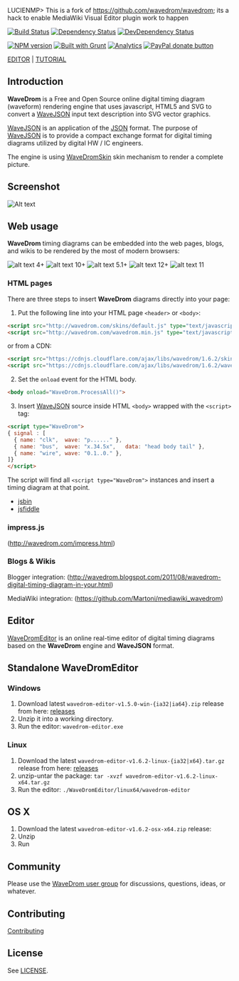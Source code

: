 LUCIENMP> This is a fork of https://github.com/wavedrom/wavedrom; its a hack to enable MediaWiki Visual Editor plugin work to happen

[![Build Status](https://travis-ci.org/drom/wavedrom.svg?branch=master)](https://travis-ci.org/drom/wavedrom)
[![Dependency Status](https://david-dm.org/drom/wavedrom.svg)](https://david-dm.org/drom/wavedrom)
[![DevDependency Status](https://david-dm.org/drom/wavedrom/dev-status.svg)](https://david-dm.org/drom/wavedrom?type=dev)

[![NPM version](https://img.shields.io/npm/v/wavedrom.svg)](https://www.npmjs.org/package/wavedrom)
[![Built with Grunt](https://cdn.gruntjs.com/builtwith.png)](http://gruntjs.com/)
[![Analytics](https://ga-beacon.appspot.com/UA-21660728-4/wavedrom/readme)](http://wavedrom.com)
<span class="badge-paypal"><a href="https://www.paypal.com/cgi-bin/webscr?cmd=_donations&business=J6WR5E7TJGSY2&lc=US&item_name=WaveDrom&item_number=github&currency_code=USD&bn=PP%2dDonationsBF%3abtn_donate_SM%2egif%3aNonHosted" title="Donate to this project using Paypal"><img src="https://img.shields.io/badge/paypal-donate-yellow.svg" alt="PayPal donate button" /></a></span>

[EDITOR](http://wavedrom.com/editor.html) | [TUTORIAL](http://wavedrom.com/tutorial.html)

## Introduction

**WaveDrom** is a Free and Open Source online digital timing diagram (waveform) rendering engine that uses javascript, HTML5 and SVG to convert a [WaveJSON](https://github.com/drom/wavedrom/wiki/WaveJSON) input text description into SVG vector graphics.

[WaveJSON](https://github.com/drom/wavedrom/wiki/WaveJSON) is an application of the [JSON](http://json.org/) format. The purpose of [WaveJSON](https://github.com/drom/wavedrom/wiki/WaveJSON) is to provide a compact exchange format for digital timing diagrams utilized by digital HW / IC engineers.

The engine is using [WaveDromSkin](unpacked/README.md) skin mechanism to render a complete picture.

## Screenshot

![Alt text](http://wavedrom.com/images/screenshot.png "screenshot")

## Web usage

**WaveDrom** timing diagrams can be embedded into the web pages, blogs, and wikis to be rendered by the most of modern browsers:

![alt text](http://wavedrom.com/images/firefox_22.gif "firefox") 4+
![alt text](http://wavedrom.com/images/chrome_22.gif "chrome") 10+
![alt text](http://wavedrom.com/images/safari_22.gif "safari") 5.1+
![alt text](http://wavedrom.com/images/opera_22.gif "opera") 12+
![alt text](http://wavedrom.com/images/ie_22.gif "ie") 11

### HTML pages

There are three steps to insert **WaveDrom** diagrams directly into your page:

1) Put the following line into your HTML page ```<header>``` or ```<body>```:

```html
<script src="http://wavedrom.com/skins/default.js" type="text/javascript"></script>
<script src="http://wavedrom.com/wavedrom.min.js" type="text/javascript"></script>
```
or from a CDN:

```html
<script src="https://cdnjs.cloudflare.com/ajax/libs/wavedrom/1.6.2/skins/default.js" type="text/javascript"></script>
<script src="https://cdnjs.cloudflare.com/ajax/libs/wavedrom/1.6.2/wavedrom.min.js" type="text/javascript"></script>
```

2) Set the ``onload`` event for the HTML body.

```html
<body onload="WaveDrom.ProcessAll()">
```

3) Insert [WaveJSON](https://github.com/drom/wavedrom/wiki/WaveJSON) source inside HTML ``<body>`` wrapped with the ``<script>`` tag:

```html
<script type="WaveDrom">
{ signal : [
  { name: "clk",  wave: "p......" },
  { name: "bus",  wave: "x.34.5x",   data: "head body tail" },
  { name: "wire", wave: "0.1..0." },
]}
</script>
```

The script will find all ``<script type="WaveDrom">`` instances and insert a timing diagram at that point.


 * [jsbin](http://jsbin.com/uderuw/17)
 * [jsfiddle](http://jsfiddle.net/H7nBn/25)


### impress.js

(http://wavedrom.com/impress.html)


### Blogs & Wikis

Blogger integration: (http://wavedrom.blogspot.com/2011/08/wavedrom-digital-timing-diagram-in-your.html)

MediaWiki integration: (https://github.com/Martoni/mediawiki_wavedrom)

## Editor

[WaveDromEditor](http://wavedrom.com/editor.html)
is an online real-time editor of digital timing diagrams based on the **WaveDrom** engine and **WaveJSON** format.

## Standalone WaveDromEditor

### Windows
1. Download latest `wavedrom-editor-v1.5.0-win-{ia32|ia64}.zip` release from here: [releases](https://github.com/wavedrom/wavedrom.github.io/releases)
2. Unzip it into a working directory.
3. Run the editor: `wavedrom-editor.exe`

### Linux
1. Download the latest `wavedrom-editor-v1.6.2-linux-{ia32|x64}.tar.gz` release from here: [releases](https://github.com/wavedrom/wavedrom.github.io/releases)
2. unzip-untar the package: `tar -xvzf wavedrom-editor-v1.6.2-linux-x64.tar.gz`
3. Run the editor: `./WaveDromEditor/linux64/wavedrom-editor`

## OS X
1. Download the latest `wavedrom-editor-v1.6.2-osx-x64.zip` release:
2. Unzip
3. Run

## Community

Please use the [WaveDrom user group](http://groups.google.com/group/wavedrom) for discussions, questions, ideas, or whatever.

## Contributing

[Contributing](./.github/CONTRIBUTING.md)

## License

See [LICENSE](https://github.com/drom/wavedrom/blob/master/LICENSE).
